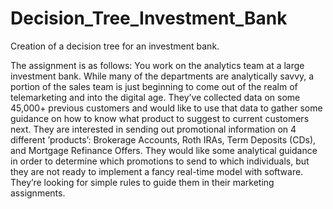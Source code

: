 # Decision_Tree_Investment_Bank
Creation of a decision tree for an investment bank.

The assignment is as follows:
You work on the analytics team at a large investment bank. While many
of the departments are analytically savvy, a portion of the sales team is just
beginning to come out of the realm of telemarketing and into the digital age.
They’ve collected data on some 45,000+ previous customers and would like
to use that data to gather some guidance on how to know what product to
suggest to current customers next. They are interested in sending out promotional information on 4 different ’products’: Brokerage Accounts, Roth IRAs, Term Deposits (CDs), and Mortgage Refinance Offers. They would
like some analytical guidance in order to determine which promotions to
send to which individuals, but they are not ready to implement a fancy
real-time model with software. They’re looking for simple rules to guide
them in their marketing assignments.
